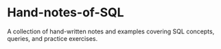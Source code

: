 # Hand-notes-of-SQL
A collection of hand-written notes and examples covering SQL concepts, queries, and practice exercises.
